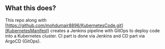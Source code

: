 ## What this does?
This repo along with [https://github.com/mohdumair8896/KubernetesCode.git](KubernetesManifest) creates a Jenkins pipeline with GitOps to deploy code into a Kubernetes cluster. CI part is done via Jenkins and CD part via ArgoCD (GitOps).
